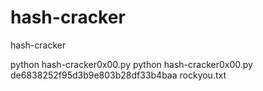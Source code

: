 # hash-cracker
hash-cracker

python hash-cracker0x00.py  <enter hash> <wordlist>
python hash-cracker0x00.py  de6838252f95d3b9e803b28df33b4baa rockyou.txt
